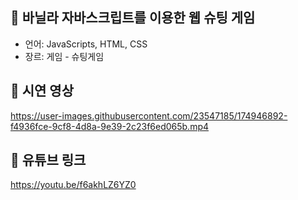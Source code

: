 ## 🚀 바닐라 자바스크립트를 이용한 웹 슈팅 게임 
 - 언어: JavaScripts, HTML, CSS
 - 장르: 게임 - 슈팅게임


## 🚀 시연 영상
https://user-images.githubusercontent.com/23547185/174946892-f4936fce-9cf8-4d8a-9e39-2c23f6ed065b.mp4


## 🚀 유튜브 링크
https://youtu.be/f6akhLZ6YZ0
